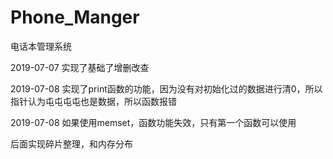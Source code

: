 # Phone_Manger
电话本管理系统

2019-07-07  实现了基础了增删改查

2019-07-08  实现了print函数的功能，因为没有对初始化过的数据进行清0，所以指针认为屯屯屯屯也是数据，所以函数报错

2019-07-08  如果使用memset，函数功能失效，只有第一个函数可以使用

后面实现碎片整理，和内存分布

